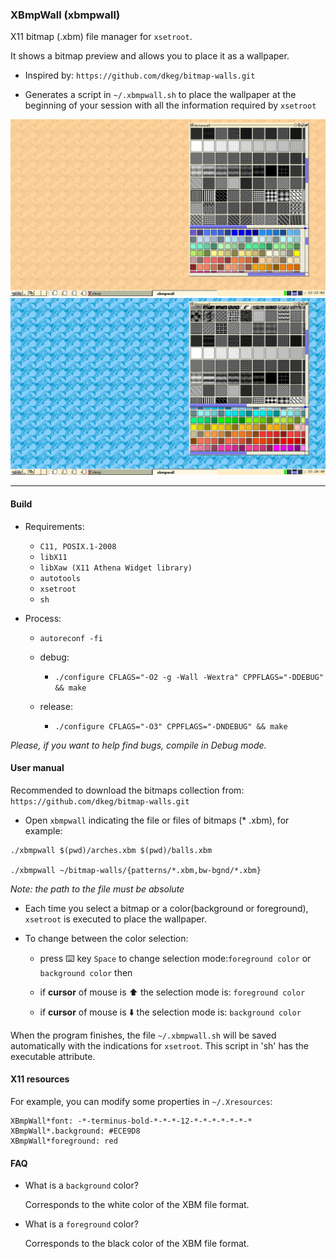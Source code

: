 ### XBmpWall (xbmpwall)

X11 bitmap (.xbm) file manager for `xsetroot`.

It shows a bitmap preview and allows you to place it as a wallpaper.

- Inspired by: `https://github.com/dkeg/bitmap-walls.git`

- Generates a script in `~/.xbmpwall.sh` to place the wallpaper at the beginning of your session with all the information required by `xsetroot`




<img src="https://github.com/daltomi/xbmpwall/raw/master/preview02.png"/>

<img src="https://github.com/daltomi/xbmpwall/raw/master/preview03.png"/>


---

#### Build

* Requirements:
  +  `C11, POSIX.1-2008`
  + `libX11`
  + `libXaw (X11 Athena Widget library)`
  + `autotools`
  + `xsetroot`
  + `sh`

* Process:

  + `autoreconf -fi`

  * debug:
      + `./configure CFLAGS="-O2 -g -Wall -Wextra" CPPFLAGS="-DDEBUG" && make`

  * release:
      + `./configure CFLAGS="-O3" CPPFLAGS="-DNDEBUG" && make`


_Please, if you want to help find bugs, compile in Debug mode._


#### User manual

Recommended to download the bitmaps collection from: `https://github.com/dkeg/bitmap-walls.git`


- Open `xbmpwall` indicating the file or files of bitmaps (* .xbm), for example:

```
./xbmpwall $(pwd)/arches.xbm $(pwd)/balls.xbm

./xbmpwall ~/bitmap-walls/{patterns/*.xbm,bw-bgnd/*.xbm}

```

_Note: the path to the file must be absolute_

- Each time you select a bitmap or a color(background or foreground), `xsetroot` is executed to place the wallpaper.

- To change between the color selection:

  - press :keyboard: key `Space` to change selection mode:`foreground color` or `background color` then

  - if **cursor** of mouse is :arrow_up: the selection mode is: `foreground color`

  - if **cursor** of mouse is :arrow_down: the selection mode is: `background color`


When the program finishes, the file `~/.xbmpwall.sh` will be saved automatically with the indications for `xsetroot`.
This script in 'sh' has the executable attribute.


#### X11 resources

For example, you can modify some properties in `~/.Xresources`:

```
XBmpWall*font: -*-terminus-bold-*-*-*-12-*-*-*-*-*-*-*
XBmpWall*.background: #ECE9D8
XBmpWall*foreground: red

```


#### FAQ

- What is a `background` color?

    Corresponds to the white color of the XBM file format.

- What is a `foreground` color?

    Corresponds to the black color of the XBM file format.
